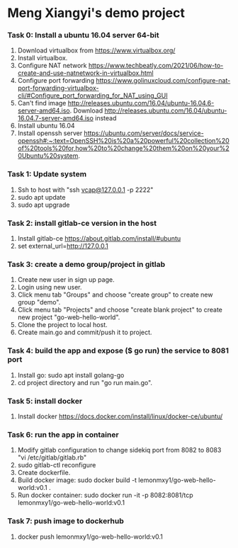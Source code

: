# Meng Xiangyi's demo project

### Task 0: Install a ubuntu 16.04 server 64-bit

1. Download virtualbox from https://www.virtualbox.org/
2. Install virtualbox.
3. Configure NAT network https://www.techbeatly.com/2021/06/how-to-create-and-use-natnetwork-in-virtualbox.html
4. Configure port forwarding https://www.golinuxcloud.com/configure-nat-port-forwarding-virtualbox-cli/#Configure_port_forwarding_for_NAT_using_GUI
5. Can't find image http://releases.ubuntu.com/16.04/ubuntu-16.04.6-server-amd64.iso. Download http://releases.ubuntu.com/16.04/ubuntu-16.04.7-server-amd64.iso instead
6. Install ubuntu 16.04
7. Install openssh server https://ubuntu.com/server/docs/service-openssh#:~:text=OpenSSH%20is%20a%20powerful%20collection%20of%20tools%20for,how%20to%20change%20them%20on%20your%20Ubuntu%20system.

### Task 1: Update system

1. Ssh to host with "ssh vcap@127.0.0.1 -p 2222"
2. sudo apt update 
3. sudo apt upgrade

### Task 2: install gitlab-ce version in the host

1. Install gitlab-ce https://about.gitlab.com/install/#ubuntu
2. set external_url=http://127.0.0.1

### Task 3: create a demo group/project in gitlab

1. Create new user in sign up page.
2. Login using new user.
3. Click menu tab "Groups" and choose "create group" to create new group "demo".
4. Click menu tab "Projects" and choose "create blank project" to create new project "go-web-hello-world".
5. Clone the project to local host.
6. Create main.go and commit/push it to project.

### Task 4: build the app and expose ($ go run) the service to 8081 port

1. Install go: sudo apt install golang-go
2. cd project directory and run "go run main.go".

### Task 5: install docker

1. Install docker https://docs.docker.com/install/linux/docker-ce/ubuntu/

### Task 6: run the app in container

1. Modify gitlab configuration to change sidekiq port from 8082 to 8083 "vi /etc/gitlab/gitlab.rb"
2. sudo gitlab-ctl reconfigure
3. Create dockerfile.
4. Build docker image: sudo docker build -t lemonmxy1/go-web-hello-world:v0.1 .
5. Run docker container: sudo docker run -it  -p 8082:8081/tcp lemonmxy1/go-web-hello-world:v0.1

### Task 7: push image to dockerhub

1. docker push lemonmxy1/go-web-hello-world:v0.1







